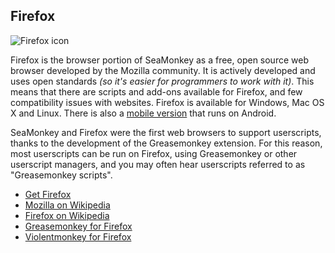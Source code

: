 ## Firefox

![Firefox icon][firefoxIcon]

Firefox is the browser portion of SeaMonkey as a free, open source web browser developed by the Mozilla community.  It is actively developed and uses open standards *(so it's easier for programmers to work with it)*.  This means that there are scripts and add-ons available for Firefox, and few compatibility issues with websites. Firefox is available for Windows, Mac OS X and Linux.  There is also a [mobile version][firefoxBrowserForAndroid] that runs on Android.

SeaMonkey and Firefox were the first web browsers to support userscripts, thanks to the development of the Greasemonkey extension. For this reason, most userscripts can be run on Firefox, using Greasemonkey or other userscript managers, and you may often hear userscripts referred to as "Greasemonkey scripts".

* [Get Firefox][firefoxBrowser]
* [Mozilla on Wikipedia][wikipediaMozilla]
* [Firefox on Wikipedia][wikipediaFirefox]
* [Greasemonkey for Firefox][greasemonkeyForFirefox]
* [Violentmonkey for Firefox][violentmonkeyForFirefox]

[githubFavicon]: https://assets-cdn.github.com/favicon.ico
[oujsFavicon]: https://raw.githubusercontent.com/OpenUserJs/OpenUserJS.org/master/public/images/favicon16.png
[firefoxIcon]: https://raw.githubusercontent.com/wiki/OpenUserJS/OpenUserJS.org/images/firefox_icon.png "Firefox"
[firefoxBrowserForAndroid]: https://play.google.com/store/apps/details?id=org.mozilla.firefox&utm_source=mozilla&utm_medium=Referral&utm_campaign=mozilla-org
[firefoxBrowser]: https://www.getfirefox.com/
[wikipediaMozilla]: https://www.wikipedia.org/wiki/Mozilla
[wikipediaFirefox]: https://www.wikipedia.org/wiki/Firefox
[greasemonkeyForFirefox]: Greasemonkey-for-Firefox
[violentmonkeyForFirefox]: Violentmonkey-for-Firefox
